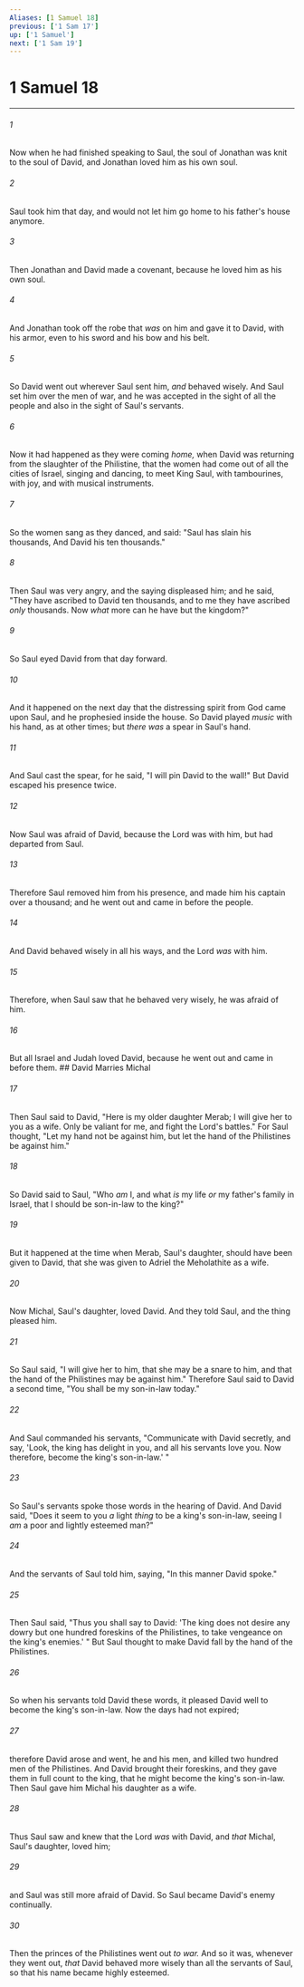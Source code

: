 ```yaml
---
Aliases: [1 Samuel 18]
previous: ['1 Sam 17']
up: ['1 Samuel']
next: ['1 Sam 19']
---
```

# 1 Samuel 18

***


###### 1 
Now when he had finished speaking to Saul, the soul of Jonathan was knit to the soul of David, and Jonathan loved him as his own soul. 

###### 2 
Saul took him that day, and would not let him go home to his father's house anymore. 

###### 3 
Then Jonathan and David made a covenant, because he loved him as his own soul. 

###### 4 
And Jonathan took off the robe that _was_ on him and gave it to David, with his armor, even to his sword and his bow and his belt. 

###### 5 
So David went out wherever Saul sent him, _and_ behaved wisely. And Saul set him over the men of war, and he was accepted in the sight of all the people and also in the sight of Saul's servants. 

###### 6 
Now it had happened as they were coming _home,_ when David was returning from the slaughter of the Philistine, that the women had come out of all the cities of Israel, singing and dancing, to meet King Saul, with tambourines, with joy, and with musical instruments. 

###### 7 
So the women sang as they danced, and said: "Saul has slain his thousands, And David his ten thousands." 

###### 8 
Then Saul was very angry, and the saying displeased him; and he said, "They have ascribed to David ten thousands, and to me they have ascribed _only_ thousands. Now _what_ more can he have but the kingdom?" 

###### 9 
So Saul eyed David from that day forward. 

###### 10 
And it happened on the next day that the distressing spirit from God came upon Saul, and he prophesied inside the house. So David played _music_ with his hand, as at other times; but _there was_ a spear in Saul's hand. 

###### 11 
And Saul cast the spear, for he said, "I will pin David to the wall!" But David escaped his presence twice. 

###### 12 
Now Saul was afraid of David, because the Lord was with him, but had departed from Saul. 

###### 13 
Therefore Saul removed him from his presence, and made him his captain over a thousand; and he went out and came in before the people. 

###### 14 
And David behaved wisely in all his ways, and the Lord _was_ with him. 

###### 15 
Therefore, when Saul saw that he behaved very wisely, he was afraid of him. 

###### 16 
But all Israel and Judah loved David, because he went out and came in before them. ## David Marries Michal 

###### 17 
Then Saul said to David, "Here is my older daughter Merab; I will give her to you as a wife. Only be valiant for me, and fight the Lord's battles." For Saul thought, "Let my hand not be against him, but let the hand of the Philistines be against him." 

###### 18 
So David said to Saul, "Who _am_ I, and what _is_ my life _or_ my father's family in Israel, that I should be son-in-law to the king?" 

###### 19 
But it happened at the time when Merab, Saul's daughter, should have been given to David, that she was given to Adriel the Meholathite as a wife. 

###### 20 
Now Michal, Saul's daughter, loved David. And they told Saul, and the thing pleased him. 

###### 21 
So Saul said, "I will give her to him, that she may be a snare to him, and that the hand of the Philistines may be against him." Therefore Saul said to David a second time, "You shall be my son-in-law today." 

###### 22 
And Saul commanded his servants, "Communicate with David secretly, and say, 'Look, the king has delight in you, and all his servants love you. Now therefore, become the king's son-in-law.' " 

###### 23 
So Saul's servants spoke those words in the hearing of David. And David said, "Does it seem to you _a_ light _thing_ to be a king's son-in-law, seeing I _am_ a poor and lightly esteemed man?" 

###### 24 
And the servants of Saul told him, saying, "In this manner David spoke." 

###### 25 
Then Saul said, "Thus you shall say to David: 'The king does not desire any dowry but one hundred foreskins of the Philistines, to take vengeance on the king's enemies.' " But Saul thought to make David fall by the hand of the Philistines. 

###### 26 
So when his servants told David these words, it pleased David well to become the king's son-in-law. Now the days had not expired; 

###### 27 
therefore David arose and went, he and his men, and killed two hundred men of the Philistines. And David brought their foreskins, and they gave them in full count to the king, that he might become the king's son-in-law. Then Saul gave him Michal his daughter as a wife. 

###### 28 
Thus Saul saw and knew that the Lord _was_ with David, and _that_ Michal, Saul's daughter, loved him; 

###### 29 
and Saul was still more afraid of David. So Saul became David's enemy continually. 

###### 30 
Then the princes of the Philistines went out _to war._ And so it was, whenever they went out, _that_ David behaved more wisely than all the servants of Saul, so that his name became highly esteemed.
